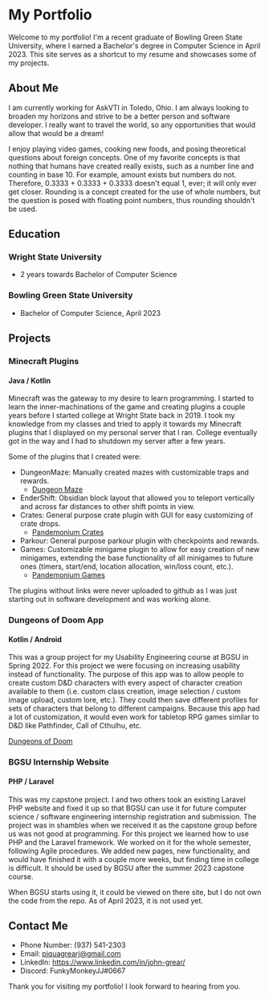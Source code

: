 # My Portfolio

Welcome to my portfolio! I'm a recent graduate of Bowling Green State University, where I earned a Bachelor's degree in Computer Science in April 2023. This site serves as a shortcut to my resume and showcases some of my projects.

## About Me

I am currently working for AskVTI in Toledo, Ohio. I am always looking to broaden my horizons and strive to be a better person and software developer. I really want to travel the world, so any opportunities that would allow that would be a dream!

I enjoy playing video games, cooking new foods, and posing theoretical questions about foreign concepts. One of my favorite concepts is that nothing that humans have created really exists, such as a number line and counting in base 10. For example, amount exists but numbers do not. Therefore, 0.3333 + 0.3333 + 0.3333 doesn't equal 1, ever; it will only ever get closer. Rounding is a concept created for the use of whole numbers, but the question is posed with floating point numbers, thus rounding shouldn't be used.

## Education

### Wright State University
- 2 years towards Bachelor of Computer Science

### Bowling Green State University
- Bachelor of Computer Science, April 2023

## Projects

### Minecraft Plugins
#### Java / Kotlin

Minecraft was the gateway to my desire to learn programming. I started to learn the inner-machinations of the game and creating plugins a couple years before I started college at Wright State back in 2019. I took my knowledge from my classes and tried to apply it towards my Minecraft plugins that I displayed on my personal server that I ran. College eventually got in the way and I had to shutdown my server after a few years.

Some of the plugins that I created were:
- DungeonMaze: Manually created mazes with customizable traps and rewards.
  - [Dungeon Maze](https://github.com/john-grear/dungeon-maze)
- EnderShift: Obsidian block layout that allowed you to teleport vertically and across far distances to other shift points in view.
- Crates: General purpose crate plugin with GUI for easy customizing of crate drops.
  - [Pandemonium Crates](https://github.com/john-grear/pandamonium-crates)
- Parkour: General purpose parkour plugin with checkpoints and rewards.
- Games: Customizable minigame plugin to allow for easy creation of new minigames, extending the base functionality of all minigames to future ones (timers, start/end, location allocation, win/loss count, etc.).
  - [Pandemonium Games](https://github.com/john-grear/pandamonium-games)

The plugins without links were never uploaded to github as I was just starting out in software development and was working alone.

### Dungeons of Doom App
#### Kotlin / Android

This was a group project for my Usability Engineering course at BGSU in Spring 2022. For this project we were focusing on increasing usability instead of functionality. The purpose of this app was to allow people to create custom D&D characters with every aspect of character creation available to them (i.e. custom class creation, image selection / custom image upload, custom lore, etc.). They could then save different profiles for sets of characters that belong to different campaigns. Because this app had a lot of customization, it would even work for tabletop RPG games similar to D&D like Pathfinder, Call of Cthulhu, etc.

[Dungeons of Doom](https://gitlab.com/jgrear/dungeonsofdoom)

### BGSU Internship Website
#### PHP / Laravel

This was my capstone project. I and two others took an existing Laravel PHP website and fixed it up so that BGSU can use it for future computer science / software engineering internship registration and submission. The project was in shambles when we received it as the capstone group before us was not good at programming. For this project we learned how to use PHP and the Laravel framework. We worked on it for the whole semester, following Agile procedures. We added new pages, new functionality, and would have finished it with a couple more weeks, but finding time in college is difficult. It should be used by BGSU after the summer 2023 capstone course.

When BGSU starts using it, it could be viewed on there site, but I do not own the code from the repo. As of April 2023, it is not used yet.

## Contact Me

- Phone Number: (937) 541-2303
- Email: piquagrearj@gmail.com
- LinkedIn: https://www.linkedin.com/in/john-grear/
- Discord: FunkyMonkeyJJ#0667

Thank you for visiting my portfolio! I look forward to hearing from you.
 
